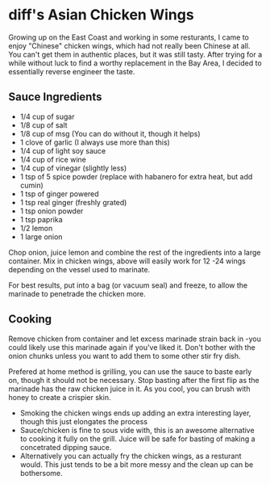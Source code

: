 diff's Asian Chicken Wings
==========================

Growing up on the East Coast and working in some resturants, I came to
enjoy "Chinese" chicken wings, which had not really been Chinese at all.
You can't get them in authentic places, but it was still tasty. After
trying for a while without luck to find a worthy replacement in the Bay
Area, I decided to essentially reverse engineer the taste.

Sauce Ingredients
-----------------

- 1/4 cup of sugar
- 1/8 cup of salt
- 1/8 cup of msg (You can do without it, though it helps)
- 1 clove of garlic (I always use more than this)
- 1/4 cup of light soy sauce
- 1/4 cup of rice wine
- 1/4 cup of vinegar (slightly less)
- 1 tsp of 5 spice powder (replace with habanero for extra heat, but
    add cumin)
- 1 tsp of ginger powered
- 1 tsp real ginger (freshly grated)
- 1 tsp onion powder
- 1 tsp paprika
- 1/2 lemon
- 1 large onion

Chop onion, juice lemon and combine the rest of the ingredients into a
large container. Mix in chicken wings, above will easily work for 12 -24
wings depending on the vessel used to marinate.

For best results, put into a bag (or vacuum seal) and freeze, to allow
the marinade to penetrade the chicken more.

Cooking
-------

Remove chicken from container and let excess marinade strain back in
-you could likely use this marinade again if you've liked it. Don't
bother with the onion chunks unless you want to add them to some other
stir fry dish.

Prefered at home method is grilling, you can use the sauce to baste
early on, though it should not be necessary. Stop basting after the
first flip as the marinade has the raw chicken juice in it. As you cool,
you can brush with honey to create a crispier skin.

- Smoking the chicken wings ends up adding an extra interesting layer,
    though this just elongates the process
- Sauce/chicken is fine to sous vide with, this is an awesome
    alternative to cooking it fully on the grill. Juice will be safe for
    basting of making a concetrated dipping sauce.
- Alternatively you can actually fry the chicken wings, as a resturant
    would. This just tends to be a bit more messy and the clean up can
    be bothersome.
